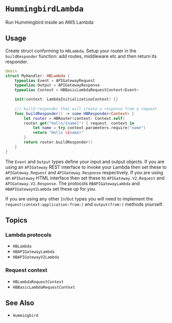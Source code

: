# ``HummingbirdLambda``

Run Hummingbird inside an AWS Lambda

## Usage

Create struct conforming to `HBLambda`. Setup your router in the `buildResponder` function: add routes, middleware etc and then return its responder.

```swift
@main
struct MyHandler: HBLambda {
    typealias Event = APIGatewayRequest
    typealias Output = APIGatewayResponse
    typealias Context = HBBasicLambdaRequestContext<Event>

    init(context: LambdaInitializationContext) {}
    
    /// build responder that will create a response from a request
    func buildResponder() -> some HBResponder<Context> {
        let router = HBRouter(context: Context.self)
        router.get("hello/{name}") { request, context in
            let name = try context.parameters.require("name")
            return "Hello \(name)"
        }
        return router.buildResponder()
    }
}
```

The `Event` and `Output` types define your input and output objects. If you are using an `APIGateway` REST interface to invoke your Lambda then set these to `APIGateway.Request` and `APIGateway.Response` respectively. If you are using an `APIGateway` HTML interface then set these to `APIGateway.V2.Request` and `APIGateway.V2.Response`. The protocols ``HBAPIGatewayLambda`` and ``HBAPIGatewayV2Lambda`` set these up for you.

If you are using any other `In`/`Out` types you will need to implement the `request(context:application:from:)` and `output(from:)` methods yourself.

## Topics

### Lambda protocols

- ``HBLambda``
- ``HBAPIGatewayLambda``
- ``HBAPIGatewayV2Lambda``

### Request context

- ``HBLambdaRequestContext``
- ``HBBasicLambdaRequestContext``

## See Also

- ``Hummingbird``